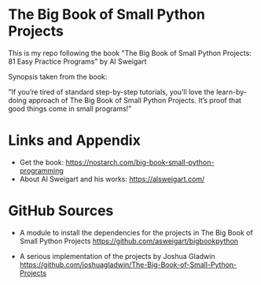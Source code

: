 # The Big Book of Small Python Projects
This is my repo following the book "The Big Book of Small Python Projects: 81 Easy Practice Programs" by Al Sweigart

Synopsis taken from the book:

"If you’re tired of standard step-by-step tutorials, you’ll love the learn-by-doing approach of The Big Book of Small Python Projects. It’s proof that good things come in small programs!"


Links and Appendix
========================================================

- Get the book: https://nostarch.com/big-book-small-python-programming
- About Al Sweigart and his works: https://alsweigart.com/

GitHub Sources
======================================================
- A module to install the dependencies for the projects in The Big Book of Small Python Projects
https://github.com/asweigart/bigbookpython


- A serious implementation of the projects by Joshua Gladwin  
https://github.com/joshuagladwin/The-Big-Book-of-Small-Python-Projects
